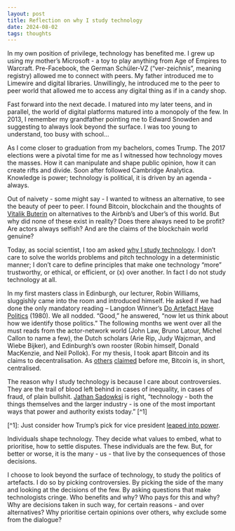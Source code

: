 ```yaml
---
layout: post
title: Reflection on why I study technology
date: 2024-08-02
tags: thoughts
---
```

In my own position of privilege, technology has benefited me. I grew up using my mother’s Microsoft - a toy to play anything from Age of Empires to Warcraft. Pre-Facebook, the German Schüler-VZ (“ver-zeichnis”, meaning registry) allowed me to connect with peers. My father introduced me to Limewire and digital libraries. Unwillingly, he introduced me to the peer to peer world that allowed me to access any digital thing as if in a candy shop.

Fast forward into the next decade. I matured into my later teens, and in parallel, the world of digital platforms matured into a monopoly of the few. In 2013, I remember my grandfather pointing me to Edward Snowden and suggesting to always look beyond the surface. I was too young to understand, too busy with school…

As I come closer to graduation from my bachelors, comes Trump. The 2017 elections were a pivotal time for me as I witnessed how technology moves the masses. How it can manipulate and shape public opinion, how it can create rifts and divide. Soon after followed Cambridge Analytica. Knowledge is power; technology is political, it is driven by an agenda - always.

Out of naivety - some might say - I wanted to witness an alternative, to see the beauty of peer to peer. I found Bitcoin, blockchain and the thoughts of [Vitalik Buterin](https://blog.ethereum.org/2014/05/06/daos-dacs-das-and-more-an-incomplete-terminology-guide) on alternatives to the Airbnb’s and Uber’s of this world. But why did none of these exist in reality? Does there always need to be profit? Are actors always selfish? And are the claims of the blockchain world genuine? 

Today, as social scientist, I too am asked [why I study technology](https://www.jathansadowski.com/). I don’t care to solve the worlds problems and pitch technology in a deterministic manner; I don’t care to define principles that make one technology “more” trustworthy, or ethical, or efficient, or (x) over another. In fact I do not study technology at all.

In my first masters class in Edinburgh, our lecturer, Robin Williams, sluggishly came into the room and introduced himself. He asked if we had done the only mandatory reading – Langdon Winner’s [Do Artefact Have Politics](https://www.jstor.org/stable/20024652?origin=JSTOR-pdf) (1980). We all nodded. “Good,” he answered, “now let us think about how we identify those politics.” The following months we went over all the must reads from the actor-network world (John Law, Bruno Latour, Michel Callon to name a few), the Dutch scholars (Arie Rip, Judy Wajcman, and Wiebe Bijker), and Edinburgh’s own rooster (Robin himself, Donald MacKenzie, and Neil Pollok). For my thesis, I took apart Bitcoin and its claims to decentralisation. As [others](https://policyreview.info/articles/analysis/invisible-politics-bitcoin-governance-crisis-decentralised-infrastructure) [claimed](https://www.lrb.co.uk/the-paper/v41/n08/donald-mackenzie/pick-a-nonce-and-try-a-hash) before me, Bitcoin is, in short, centralised. 

The reason why I study technology is because I care about controversies. They are the trail of blood left behind in cases of inequality, in cases of fraud, of plain bullshit. [Jathan Sadowksi](https://www.jathansadowski.com/) is right, “technology - both the things themselves and the larger industry - is one of the most important ways that power and authority exists today.” \[^1\]

\[^1\]: Just consider how Trump’s pick for vice president [leaped into power](https://www.nytimes.com/2024/07/17/technology/jd-vance-tech-silicon-valley.html).

Individuals shape technology. They decide what values to embed, what to prioritise, how to settle disputes. These individuals are the few. But, for better or worse, it is the many - us - that live by the consequences of those decisions.

I choose to look beyond the surface of technology, to study the politics of artefacts. I do so by picking controversies. By picking the side of the many and looking at the decisions of the few. By asking questions that make technologists cringe. Who benefits and why? Who pays for this and why? Why are decisions taken in such way, for certain reasons - and over alternatives? Why prioritise certain opinions over others, why exclude some from the dialogue?